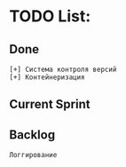 # TODO List:

## Done

    [+] Система контроля версий
    [+] Контейнеризация

## Current Sprint

## Backlog
    Логгирование
